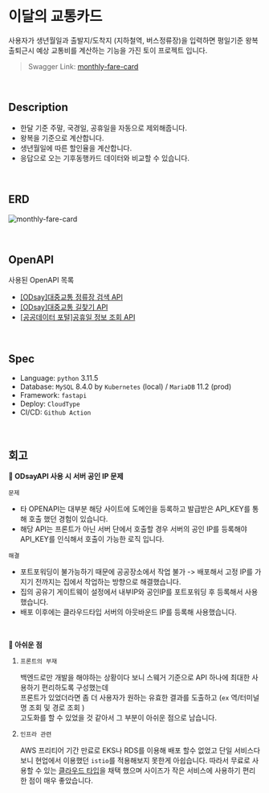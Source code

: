 # 이달의 교통카드
사용자가 생년월일과 출발지/도착지 (지하철역, 버스정류장)을 입력하면 평일기준 왕복 출퇴근시 예상 교통비를 계산하는
기능을 가진 토이 프로젝트 입니다.

> Swagger Link: [monthly-fare-card](https://port-0-monthly-fare-card-lxvf8lgx584ba9bc.sel5.cloudtype.app/docs#/)
</br>

## Description
- 한달 기준 주말, 국경일, 공휴일을 자동으로 제외해줍니다.
- 왕복을 기준으로 계산합니다.
- 생년월일에 따른 할인율을 계산합니다.
- 응답으로 오는 기후동행카드 데이터와 비교할 수 있습니다.

</br>

## ERD 
![monthly-fare-card](https://github.com/fore0919/monthly-fare-card/assets/91520365/7055176f-52e8-4c92-a4fb-a696251fcecc)

</br>

## OpenAPI
사용된 OpenAPI 목록 
- [[ODsay]대중교통 정류장 검색 API](https://lab.odsay.com/guide/releaseReference#searchStation)
- [[ODsay]대중교통 길찾기 API](https://lab.odsay.com/guide/releaseReference#searchPubTransPathT)
- [[공공데이터 포털]공휴일 정보 조회 API](https://www.data.go.kr/data/15012690/openapi.do)
</br>

## Spec
- Language: `python` 3.11.5
- Database: `MySQL` 8.4.0 by `Kubernetes` (local) / `MariaDB` 11.2 (prod)
- Framework: `fastapi`
- Deploy: `CloudType`
- CI/CD: `Github Action`
</br>

## 회고

**📌 ODsayAPI 사용 시 서버 공인 IP 문제**

`문제`
- 타 OPENAPI는 대부분 해당 사이트에 도메인을 등록하고 발급받은 API_KEY를 통해 호출 했던 경험이 있습니다.
- 해당 API는 프론트가 아닌 서버 단에서 호출할 경우 서버의 공인 IP를 등록해야 API_KEY를 인식해서 호출이 가능한 로직 입니다.

`해결`
- 포트포워딩이 불가능하기 때문에 공공장소에서 작업 불가 -> 배포해서 고정 IP를 가지기 전까지는 집에서 작업하는 방향으로 해결했습니다.
- 집의 공유기 게이트웨이 설정에서 내부IP와 공인IP를 포트포워딩 후 등록해서 사용했습니다.
- 배포 이후에는 클라우드타입 서버의 아웃바운드 IP를 등록해 사용했습니다.

</br>

**📌 아쉬운 점**

1. `프론트의 부재`
   
   백엔드로만 개발을 해야하는 상황이다 보니 스웨거 기준으로 API 하나에 최대한 사용하기 편리하도록 구성했는데   
   프론트가 있었더라면 좀 더 사용자가 원하는 유효한 결과를 도출하고 (`ex` 역/터미널명 조회 및 경로 조회 )   
   고도화를 할 수 있었을 것 같아서 그 부분이 아쉬운 점으로 남습니다.

2. `인프라 관련`

   AWS 프리티어 기간 만료로 EKS나 RDS를 이용해 배포 할수 없었고
   단일 서비스다 보니 현업에서 이용했던 `istio`를 적용해보지 못한게 아쉽습니다.
   따라서 무료로 사용할 수 있는 [클라우드 타입](https://docs.cloudtype.io/guide/welcome/before-using#-9)을 채택 했으며 사이즈가 작은 서비스에 사용하기 편리한 점이 매우 좋았습니다.
